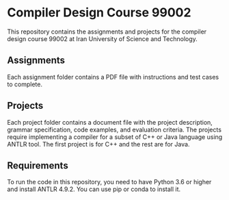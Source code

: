 # Compiler Design Course 99002

This repository contains the assignments and projects for the compiler design course 99002 at Iran University of Science and Technology.

## Assignments

Each assignment folder contains a PDF file with instructions and test cases to complete.

## Projects

Each project folder contains a document file with the project description, grammar specification, code examples, and evaluation criteria. The projects require implementing a compiler for a subset of C++ or Java language using ANTLR tool. The first project is for C++ and the rest are for Java.

## Requirements

To run the code in this repository, you need to have Python 3.6 or higher and install ANTLR 4.9.2. You can use pip or conda to install it.
